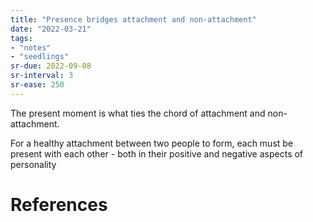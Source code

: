 ```yaml
---
title: "Presence bridges attachment and non-attachment"
date: "2022-03-21"
tags:
- "notes"
- "seedlings"
sr-due: 2022-09-08
sr-interval: 3
sr-ease: 250
---
```


The present moment is what ties the chord of attachment and non-attachment.

For a healthy attachment between two people to form, each must be present with each other - both in their positive and negative aspects of personality

# References